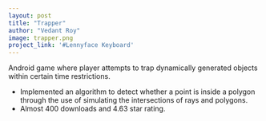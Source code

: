 ```yaml
---
layout: post
title: "Trapper"
author: "Vedant Roy"
image: trapper.png
project_link: '#Lennyface Keyboard'
---
```

Android game where player attempts to trap dynamically generated
objects within certain time restrictions.
* Implemented an algorithm to detect whether a point is inside a polygon through the use of
simulating the intersections of rays and polygons.
* Almost 400 downloads and 4.63 star rating.